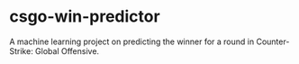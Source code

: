 # csgo-win-predictor
A machine learning project on predicting the winner for a round in Counter-Strike: Global Offensive.
